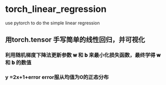 # torch_linear_regression
use pytorch to do the simple linear regression
## 用torch.tensor 手写简单的线性回归，并可视化
### 利用随机梯度下降法更新参数 𝐰 和 𝐛 来最小化损失函数，最终学得 𝐰 和 𝐛 的数值
### y =2x+1+error   error服从均值为0的正态分布
